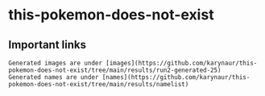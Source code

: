 # this-pokemon-does-not-exist

## Important links
    Generated images are under [images](https://github.com/karynaur/this-pokemon-does-not-exist/tree/main/results/run2-generated-25)
    Generated names are under [names](https://github.com/karynaur/this-pokemon-does-not-exist/tree/main/results/namelist)
